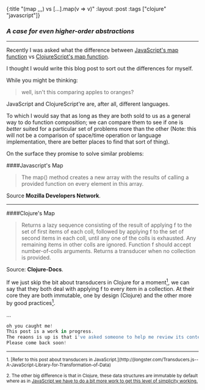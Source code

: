 {:title "(map ,,,) vs [...].map(v => v)"
 :layout :post
 :tags  ["clojure" "javascript"]}

### *A case for even higher-order abstractions*

- - -

Recently I was asked what the difference between
[JavaScript's map function](https://www.google.com/search?q=mdn%20map) 
vs [ClojureScript's map function](http://clojuredocs.org/clojure.core/map). 

I thought I would write this blog 	post to sort out the differences for myself.


While you might be thinking:
> well, isn't this comparing apples to oranges?

JavaScript and ClojureScript're are, after all, different languages.

To which I would say that as long as they are both sold to us as a general way to do function composition; we can compare them to see if one is *better* suited for a particular set of problems more than the other (Note: this will not be a comparison of space/time operation or language implementation, there are better places to find that sort of thing).


On the surface they promise to solve similar problems:

####Javascript's Map

> The map() method creates a new array with the results of calling a provided function on every element in this array.

Source **Mozilla Developers Network**.

- - -

####Clojure's Map

> Returns a lazy sequence consisting of the result of applying f to
the set of first items of each coll, followed by applying f to the
set of second items in each coll, until any one of the colls is
exhausted.  Any remaining items in other colls are ignored. Function
f should accept number-of-colls arguments. Returns a transducer when
no collection is provided.

Source: **Clojure-Docs**.
  

If we just skip the bit about transducers in Clojure for a moment[<sup>1</sup>](#1), we can say that they both deal with applying f to every item in a collection. At their core they are both immutable, one by design (Clojure) and the other more by good practices[<sup>1</sup>](#2).

...

```javascript
oh you caught me!
This post is a work in progress.
The reaons is up is that i've asked someone to help me review its contents.
Please come back soon!

```

- - -
<small>
<a name="1">1. </a>[Refer to this post about transducers in JavaScript.](http://jlongster.com/Transducers.js--A-JavaScript-Library-for-Transformation-of-Data)

<a name="2">2. </a> The other big difference is that in Clojure, these data structures are immutable by default where as in [JavaScript we have to do a bit more work to get this level of simplicity working.](https://facebook.github.io/immutable-js/)
</small>
